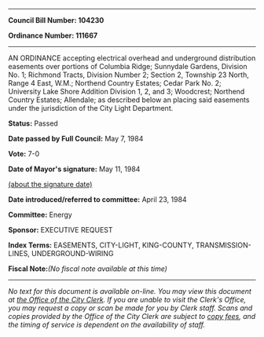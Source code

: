 

********

**Council Bill Number: 104230**
   
**Ordinance Number: 111667**
********

 AN ORDINANCE accepting electrical overhead and underground distribution easements over portions of Columbia Ridge; Sunnydale Gardens, Division No. 1; Richmond Tracts, Division Number 2; Section 2, Township 23 North, Range 4 East, W.M.; Northend Country Estates; Cedar Park No. 2; University Lake Shore Addition Division 1, 2, and 3; Woodcrest; Northend Country Estates; Allendale; as described below an placing said easements under the jurisdiction of the City Light Department.

**Status:** Passed
   
**Date passed by Full Council:** May 7, 1984
   
**Vote:** 7-0
   
**Date of Mayor's signature:** May 11, 1984
   
[(about the signature date)](/~public/approvaldate.htm)
   
   
   
**Date introduced/referred to committee:** April 23, 1984
   
**Committee:** Energy
   
**Sponsor:** EXECUTIVE REQUEST
   
   
**Index Terms:** EASEMENTS, CITY-LIGHT, KING-COUNTY, TRANSMISSION-LINES, UNDERGROUND-WIRING

**Fiscal Note:**_(No fiscal note available at this time)_
********

_No text for this document is available on-line. You may view this document at [the Office of the City Clerk](http://www.seattle.gov/leg/clerk/contactUs.htm). If you are unable to visit the Clerk's Office, you may request a copy or scan be made for you by Clerk staff. Scans and copies provided by the Office of the City Clerk are subject to [copy fees](http://clerk.seattle.gov/~public/clerkfees.htm), and the timing of service is dependent on the availability of staff._

